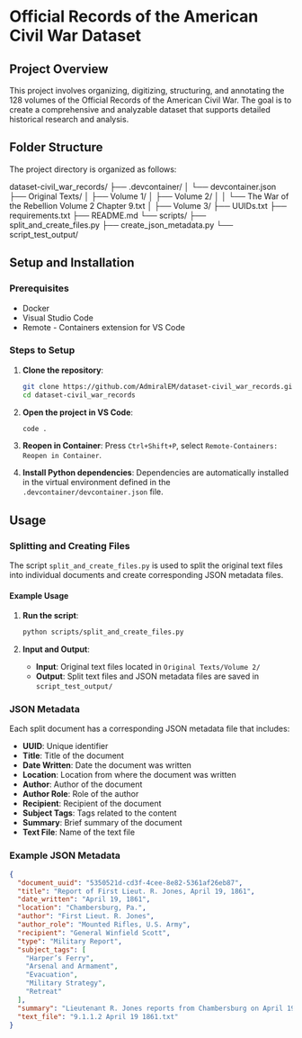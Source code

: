# Official Records of the American Civil War Dataset

## Project Overview

This project involves organizing, digitizing, structuring, and annotating the 128 volumes of the Official Records of the American Civil War. The goal is to create a comprehensive and analyzable dataset that supports detailed historical research and analysis.

## Folder Structure

The project directory is organized as follows:

dataset-civil_war_records/
├── .devcontainer/
│   └── devcontainer.json
├── Original Texts/
│   ├── Volume 1/
│   ├── Volume 2/
│   │   └── The War of the Rebellion Volume 2 Chapter 9.txt
│   ├── Volume 3/
├── UUIDs.txt
├── requirements.txt
├── README.md
└── scripts/
    ├── split_and_create_files.py
    ├── create_json_metadata.py
└── script_test_output/


## Setup and Installation

### Prerequisites

- Docker
- Visual Studio Code
- Remote - Containers extension for VS Code

### Steps to Setup

1. **Clone the repository**:
    ```bash
    git clone https://github.com/AdmiralEM/dataset-civil_war_records.git
    cd dataset-civil_war_records
    ```

2. **Open the project in VS Code**:
    ```bash
    code .
    ```

3. **Reopen in Container**:
    Press `Ctrl+Shift+P`, select `Remote-Containers: Reopen in Container`.

4. **Install Python dependencies**:
    Dependencies are automatically installed in the virtual environment defined in the `.devcontainer/devcontainer.json` file.

## Usage

### Splitting and Creating Files

The script `split_and_create_files.py` is used to split the original text files into individual documents and create corresponding JSON metadata files.

#### Example Usage

1. **Run the script**:
    ```bash
    python scripts/split_and_create_files.py
    ```

2. **Input and Output**:
    - **Input**: Original text files located in `Original Texts/Volume 2/`
    - **Output**: Split text files and JSON metadata files are saved in `script_test_output/`

### JSON Metadata

Each split document has a corresponding JSON metadata file that includes:

- **UUID**: Unique identifier
- **Title**: Title of the document
- **Date Written**: Date the document was written
- **Location**: Location from where the document was written
- **Author**: Author of the document
- **Author Role**: Role of the author
- **Recipient**: Recipient of the document
- **Subject Tags**: Tags related to the content
- **Summary**: Brief summary of the document
- **Text File**: Name of the text file

### Example JSON Metadata

```json
{
  "document_uuid": "5350521d-cd3f-4cee-8e82-5361af26eb87",
  "title": "Report of First Lieut. R. Jones, April 19, 1861",
  "date_written": "April 19, 1861",
  "location": "Chambersburg, Pa.",
  "author": "First Lieut. R. Jones",
  "author_role": "Mounted Rifles, U.S. Army",
  "recipient": "General Winfield Scott",
  "type": "Military Report",
  "subject_tags": [
    "Harper’s Ferry",
    "Arsenal and Armament",
    "Evacuation",
    "Military Strategy",
    "Retreat"
  ],
  "summary": "Lieutenant R. Jones reports from Chambersburg on April 19, 1861, describing the destruction of the arsenal and the armory buildings at Harper’s Ferry under cover of night and the subsequent retreat of his command.",
  "text_file": "9.1.1.2 April 19 1861.txt"
}
